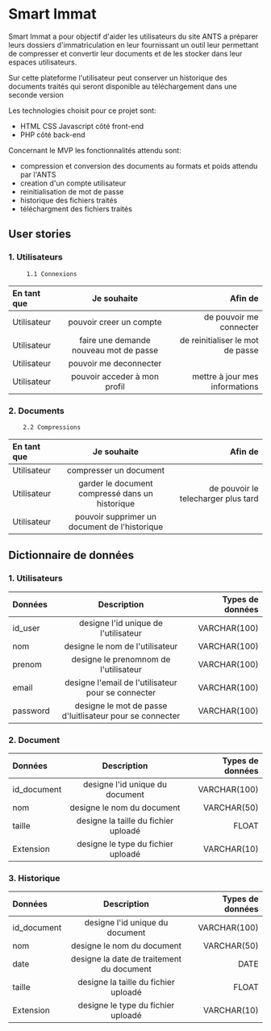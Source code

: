 # Smart Immat

Smart Immat a pour objectif d'aider les utilisateurs du site ANTS a préparer leurs dossiers d'immatriculation en leur fournissant un outil leur permettant de compresser et convertir leur documents et de les stocker dans leur espaces utilisateurs.

Sur cette plateforme l'utilisateur peut conserver un historique des documents traités  qui seront disponible au téléchargement dans une seconde version

Les technologies choisit pour ce projet sont:

- HTML CSS Javascript côté front-end
- PHP côté back-end

Concernant le MVP les fonctionnalités attendu sont:

- compression et conversion des documents au formats et poids attendu par l'ANTS
- creation d'un compte utilisateur
- reinitialisation de mot de passe
- historique des fichiers traités
- téléchargment des fichiers traités


## User stories

### 1. Utilisateurs

         1.1 Connexions

| En tant que  | Je souhaite |Afin de|
| :--------------- |:---------------:| -----:|
| Utilisateur| pouvoir creer un compte   |de pouvoir me connecter|
| Utilisateur| faire une demande nouveau mot de passe|de reinitialiser le mot de passe|
|Utilisateur| pouvoir me deconnecter||
|Utilisateur|pouvoir acceder à mon profil|mettre à jour mes informations|

### 2. Documents

        2.2 Compressions

| En tant que  | Je souhaite |Afin de|
| :--------------- |:---------------:| -----:|
| Utilisateur| compresser un document   ||
| Utilisateur|  garder le document compressé dans un historique|de pouvoir le telecharger plus tard|
|Utilisateur| pouvoir supprimer un document de l'historique||

## Dictionnaire de données
   ### 1. Utilisateurs
| Données  | Description  | Types de données |
| :--------------- |:---------------:| -----:|
|id_user  | designe l'id unique de l'utilisateur  | VARCHAR(100) |
|nom  | designe le nom de l'utilisateur  | VARCHAR(100) |
|prenom  | designe le prenomnom de l'utilisateur  | VARCHAR(100) |
| email | designe l'email de l'utilisateur pour se connecter | VARCHAR(100) |
|password  | designe le mot de passe d'luitlisateur pour se connecter  | VARCHAR(100) |

### 2. Document

| Données  | Description  | Types de données |
| :--------------- |:---------------:| -----:|
|id_document | designe l'id unique du document  | VARCHAR(100) |
| nom  | designe le nom du document  | VARCHAR(50) |
| taille  | designe la taille du fichier uploadé  | FLOAT |
| Extension| designe le type du fichier uploadé  | VARCHAR(10) |

### 3. Historique

| Données  | Description  | Types de données |
| :--------------- |:---------------:| -----:|
|id_document | designe l'id unique du document  | VARCHAR(100) |
| nom  | designe le nom du document  | VARCHAR(50) |
|date|designe la date de traitement du document| DATE|
| taille  | designe la taille du fichier uploadé  | FLOAT |
| Extension| designe le type du fichier uploadé  | VARCHAR(10) |
